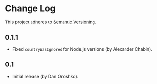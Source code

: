 # Change Log
This project adheres to [Semantic Versioning](http://semver.org/).

## 0.1.1
* Fixed `countryWasIgnored` for Node.js versions (by Alexander Chabin).

## 0.1
* Initial release (by Dan Onoshko).
